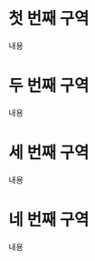 <!-- ![Top Langs](https://github-readme-stats.vercel.app/api/top-langs/?username=DHniyeo)
[![Solved.ac
프로필](http://mazassumnida.wtf/api/generate_badge?boj=ehdgns915)](https://solved.ac/ehdgns915)
![GitHub stats](https://github-readme-stats.vercel.app/api?username=anuraghazra&show_icons=true&theme=radical)
![Top Langs](https://github-readme-stats.vercel.app/api/top-langs/?username=anuraghazra)](https://github.com/anuraghazra/github-readme-stats)
-->
<div class="container">
  <div class="row">
    <div class="col-sm-6">
      <div class="box">
        <h1>첫 번째 구역</h1>
        <p>내용</p>
      </div>
    </div>
    <div class="col-sm-6">
      <div class="box">
        <h1>두 번째 구역</h1>
        <p>내용</p>
      </div>
    </div>
  </div>
  <div class="row">
    <div class="col-sm-6">
      <div class="box">
        <h1>세 번째 구역</h1>
        <p>내용</p>
      </div>
    </div>
    <div class="col-sm-6">
      <div class="box">
        <h1>네 번째 구역</h1>
        <p>내용</p>
      </div>
    </div>
  </div>
</div>
